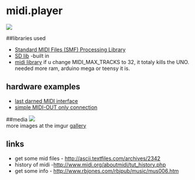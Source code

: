 # midi.player 
![](http://i.imgur.com/hCAmiOF.jpg)

##libraries used

* [Standard MIDI Files (SMF) Processing Library](https://arduinocode.codeplex.com/releases/view/115256)
* [SD lib](http://arduino.cc/en/Reference/SD) -built in
* [midi library](https://github.com/FortySevenEffects/arduino_midi_library/)
if u change MIDI_MAX_TRACKS to 32, it totaly kills the UNO. needed more ram, arduino mega or teensy it is.

## hardware examples
* [last darned MIDI interface](http://www.stephenhobley.com/blog/2011/03/14/the-last-darned-midi-interface-ill-ever-build/)
* [simple MIDI-OUT only connection](http://arduino.cc/en/tutorial/midi)


##media
![](http://i.imgur.com/8rEniF7l.jpg)  
more images at the imgur [gallery](http://imgur.com/a/2Nlux)

## links
* get some mid files - http://ascii.textfiles.com/archives/2342
* history of midi -http://www.midi.org/aboutmidi/tut_history.php
* get some info - http://www.rbjones.com/rbjpub/music/mus006.htm
